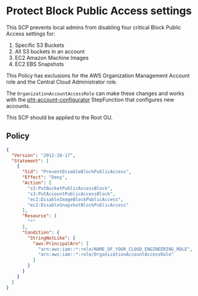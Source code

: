 # Protect Block Public Access settings

This SCP prevents local admins from disabling four critical Block Public Access settings for:
1. Specific S3 Buckets
2. All S3 buckets in an account
3. EC2 Amazon Machine Images
4. EC2 EBS Snapshots

This Policy has exclusions for the AWS Organization Management Account role and the Central Cloud Administrator role.

The `OrganizationAccountAccessRole` can make these changes and works with the [pht-account-configurator](https://github.com/primeharbor/pht-account-configurator) StepFunction that configures new accounts.

This SCP should be applied to the Root OU.

## Policy
```json
{
  "Version": "2012-10-17",
  "Statement": [
    {
      "Sid": "PreventDisableBlockPublicAccess",
      "Effect": "Deny",
      "Action": [
        "s3:PutBucketPublicAccessBlock",
        "s3:PutAccountPublicAccessBlock",
        "ec2:DisableImageBlockPublicAccess",
        "ec2:DisableSnapshotBlockPublicAccess"
      ],
      "Resource": [
        "*"
      ],
      "Condition": {
        "StringNotLike": {
          "aws:PrincipalArn": [
            "arn:aws:iam::*:role/NAME_OF_YOUR_CLOUD_ENGINEERING_ROLE",
            "arn:aws:iam::*:role/OrganizationAccountAccessRole"
          ]
        }
      }
    }
  ]
}
```
